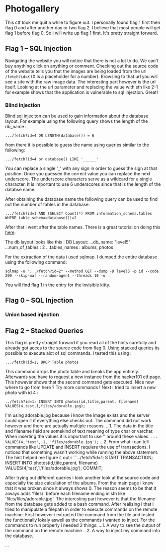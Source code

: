 # Photogallery

This ctf took me quit a while to figure out. I personally found flag 1 first then flag 0 and after another day or two flag 2. I believe that most people will get flag 1 before flag 0. So i will write up flag 1 first. It's pretty straight forward.

## Flag 1 – SQL Injection

Navigating the website you will notice that there is not a lot to do. We can't buy anything click on anything or comment. Checking out the source code of the website tells you that the images are being loaded from the url `/fetch?id=X` (X is a placeholder for a number). Browsing to that url you will see a site with the raw image data. The interesting part however is the url itself. Looking at the url parameter and replacing the value with sth like 2-1 for example shows that the application is vulnerable to sql injection. Great!

### Blind injection
Blind sql injeciton can be used to gain information about the database layout. For example using the following query shows the length of the db_name :

```
.../fetch?id=4 OR LENGTH(database()) = 6
```
from there it is possible to guess the name using queries similar to the following:
```
.../fetch?id=4 or database() LIKE '______'
```
You can replace a single '_' with any sign in order to guess the sign at that position. Once you guessed the correct value you can replace the next underscore. The underscore characters serve as a wildcard for a single character. It is important to use 6 underscores since that is the length of the databse name.

After obtaining the database name the following query can be used to find out the number of tables in the database:
```
.../fetch?id=1 AND (SELECT Count(*) FROM information_schema.tables WHERE table_schema=database())=2
```

After that i went after the table names. There is a great tutorial on doing this [here](https://delayma.wordpress.com/2019/01/09/magical-image-gallery-1-3-hacker-101-ctf/).

The db layout looks like this :
DB Layout:
...db_name: "level5" 
...num_of_tables : 2
...tables_names : albums, photos

For the extraction of the data i used sqlmap. I dumped the entire database using the following command:
```
sqlmap -u ".../fetch?id=2" --method GET --dump -D level5 -p id --code 200 --skip-waf --random-agent --threads 10 -o
```

You will find flag 1 in the entry for the invisible kitty.


## Flag 0 – SQL Injection



### Union based injection


## Flag 2 – Stacked Queries

This flag is pretty straight forward if you read all of the hints carefully and already got acces to the source code from flag 0. Using stacked queries its possible to execute alot of sql commands. I tested this using :
```
.../fetch?id=1; DROP Table photos
```

This command drops the photo table and breaks the app entirely. Afterwards you have to request a new instance from the hacker101 ctf page. This however shows that the second command gets executed.
Nice now where to go from here ? Try more commands !
Next i tried to insert a new photo with id 4 :
```
../fetch?id=1; INSERT INTO photos(id,title,parent, filename) VALUES(4,test,1,files/adorable.jpg);
```
I'm using adorable.jpg because i know the image exists and the server could open it if everything else checks out. The command did not work however and there are actually multiple reasons.
...1. The data in the title and filename field are somekind of text meaning of type char or varchar. When inserting the values it is important to use '' around these values: ```... VALUES(4,'test', 1, 'files/adorable.jpg');```
...2. From what i can tell commands like UPDATE and INSERT requiere the use of transactions. I noticed that something wasn't working while running the above statement. The hint helped me figure it out:: ```../fetch?id=1; START TRANSACTION; INSERT INTO photos(id,title,parent, filename) VALUES(4,'test',1,'files/adorable.jpg'); COMMIT;

After trying out different queries i took another look at the source code and especially the size calculation of the albums. From the main page i knew that it was broken since it always shows 0. The reason seems to be that it always adds 'files/' before each filename ending in sth like 'files/files/adorable.jpg'. The interesting part however is that the filename from the database gets added to a bash command. After realizing i that i tried to manipulate a filepath in order to execute commands on the remote machine. First however i extracted the command from the file and tested the functionally lokaly aswell as the commands i wanted to inject. For the commands to run properly i needed 2 things:
...1. A way to see the output of the command on the remote machine
...2. A way to inject my command into the database.

...








